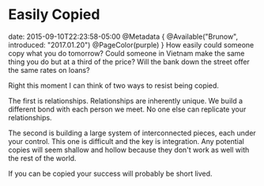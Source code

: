 # Easily Copied
date: 2015-09-10T22:23:58-05:00
@Metadata {
  @Available("Brunow", introduced: "2017.01.20")
  @PageColor(purple)
}
How easily could someone copy what you do tomorrow? Could someone in Vietnam make the same thing you do but at a third of the price? Will the bank down the street offer the same rates on loans?

Right this moment I can think of two ways to resist being copied.

The first is relationships. Relationships are inherently unique. We build a different bond with each person we meet. No one else can replicate your relationships.

The second is building a large system of interconnected pieces, each under your control. This one is difficult and the key is integration. Any potential copies will seem shallow and hollow because they don't work as well with the rest of the world.

If you can be copied your success will probably be short lived.
